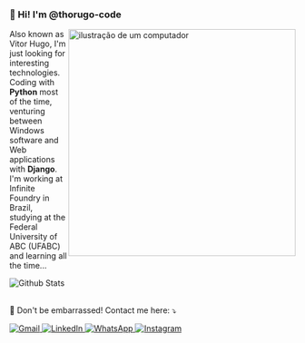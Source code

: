 <!---
thorugo-code/thorugo-code is a ✨ special ✨ repository because its `README.md` (this file) appears on your GitHub profile.
You can click the Preview link to take a look at your changes.
--->
### 👋 Hi! I'm @thorugo-code
<img src="https://raw.githubusercontent.com/MicaelliMedeiros/micaellimedeiros/master/image/computer-illustration.png" alt="ilustração de um computador" min-width="400px" max-width="400px" width="400px" align="right" centralize>

<p align="left"> 
  Also known as Vitor Hugo, I'm just looking for interesting technologies.<br>
  Coding with <strong>Python</strong> most of the time, venturing between Windows software and Web applications with <strong>Django</strong>.<br>
  I'm working at Infinite Foundry in Brazil, studying at the Federal University of ABC (UFABC) and learning all the time...
</p>

<!--<p align="left">
  🦄 Linguagens: **Coloque as linguagens que você desenvolve.**
</p>

<p align="left">
  💼 Ferramentas: **Coloque as suas ferramentas de trabalho.**
</p>-->

<img src="https://github-readme-stats.vercel.app/api/top-langs/?username=thorugo-code&hide=html&layout=compact&theme=radical&include_all_commits=true" alt="Github Stats">

<p align="left"><br>
  💌 Don't be embarrassed! Contact me here: ⤵️
</p>

<p align="left">
  <a href="mailto:vitorhrflima@gmail.com" title="Gmail">
    <img src="https://img.shields.io/badge/-Gmail-FF0000?style=flat-square&labelColor=FF0000&logo=gmail&logoColor=white" alt="Gmail"/>
  </a>
  <a href="https://www.linkedin.com/in/vitor-hugo-lima/" title="LinkedIn">
    <img src="https://img.shields.io/badge/-Linkedin-0e76a8?style=flat-square&logo=Linkedin&logoColor=white" alt="LinkedIn"/>
  </a>
  <a href="https://api.whatsapp.com/send?phone=5511961476069" title="WhatsApp">
    <img src="https://img.shields.io/badge/-WhatsApp-25d366?style=flat-square&labelColor=25d366&logo=whatsapp&logoColor=white" alt="WhatsApp"/>
  </a>
  <a href="https://www.instagram.com/oumvitor" title="Instagram">
    <img src="https://img.shields.io/badge/-Instagram-DF0174?style=flat-square&labelColor=DF0174&logo=instagram&logoColor=white" alt="Instagram"/>
  </a>
</p>




